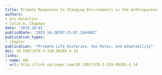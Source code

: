 ```yaml
---
title: Primate Responses to Changing Environments in the Anthropocene
authors:
- Urs Kalbitzer
- Colin A. Chapman
date: '2018-10-01'
publishDate: '2025-10-28T07:25:07.264406Z'
publication_types:
- chapter
publication: '*Primate Life Histories, Sex Roles, and Adaptability*'
doi: 10.1007/978-3-319-98285-4_14
links:
- name: URL
  url: http://link.springer.com/10.1007/978-3-319-98285-4_14
---
```

